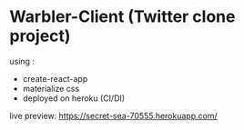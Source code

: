 # Warbler-Client (Twitter clone project)
using :
- create-react-app
- materialize css
- deployed on heroku (CI/DI)

live preview: https://secret-sea-70555.herokuapp.com/
